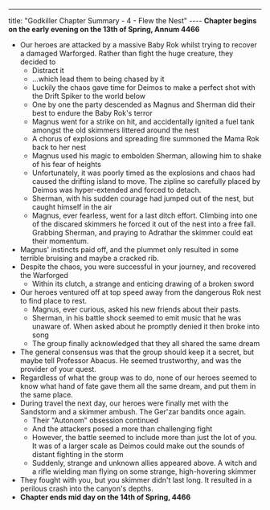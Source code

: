 ---
title: "Godkiller Chapter Summary - 4 - Flew the Nest"
---- **Chapter begins on the early evening on the 13th of Spring, Annum 4466**
- Our heroes are attacked by a massive Baby Rok whilst trying to recover a damaged Warforged. Rather than fight the huge creature, they decided to
	- Distract it
	- …which lead them to being chased by it
	- Luckily the chaos gave time for Deimos to make a perfect shot with the Drift Spiker to the world below
	- One by one the party descended as Magnus and Sherman did their best to endure the Baby Rok's terror
	- Magnus went for a strike on hit, and accidentally ignited a fuel tank amongst the old skimmers littered around the nest
	- A chorus of explosions and spreading fire summoned the Mama Rok back to her nest
	- Magnus used his magic to embolden Sherman, allowing him to shake of his fear of heights
	- Unfortunately, it was poorly timed as the explosions and chaos had caused the drifting island to move. The zipline so carefully placed by Deimos was hyper-extended and forced to detach.
	- Sherman, with his sudden courage had jumped out of the nest, but caught himself in the air
	- Magnus, ever fearless, went for a last ditch effort. Climbing into one of the discared skimmers he forced it out of the nest into a free fall. Grabbing Sherman, and praying to Adrathar the skimmer could eat their momentum.
- Magnus' instincts paid off, and the plummet only resulted in some terrible bruising and maybe a cracked rib. 
- Despite the chaos, you were successful in your journey, and recovered the Warforged
	- Within its clutch, a strange and enticing drawing of a broken sword
- Our heroes ventured off at top speed away from the dangerous Rok nest to find place to rest.
	- Magnus, ever curious, asked his new friends about their pasts.
	- Sherman, in his battle shock seemed to emit music that he was unaware of. When asked about he promptly denied it then broke into song
	- The group finally acknowledged that they all shared the same dream
- The general consensus was that the group should keep it a secret, but maybe tell Professor Abacus. He seemed trustworthy, and was the provider of your quest.
- Regardless of what the group was to do, none of our heroes seemed to know what hand of fate gave them all the same dream, and put them in the same place.
- During travel the next day, our heroes were finally met with the Sandstorm and a skimmer ambush. The Ger'zar bandits once again.
	- Their "Autonom" obsession continued
	- And the attackers posed a more than challenging fight
	- However, the battle seemed to include more than just the lot of you. It was of a larger scale as Deimos could make out the sounds of distant fighting in the storm
	- Suddenly, strange and unknown allies appeared above. A witch and a rifle wielding man flying on some strange, high-hovering skimmer
- They fought with you, but you skimmer didn't last long. It resulted in a perilous crash into the canyon's depths.
- **Chapter ends mid day on the 14th of Spring, 4466**